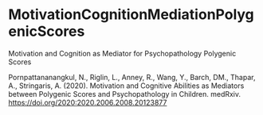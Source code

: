 # MotivationCognitionMediationPolygenicScores
Motivation and Cognition as Mediator for Psychopathology Polygenic Scores

Pornpattananangkul, N., Riglin, L., Anney, R., Wang, Y., Barch, DM., Thapar, A., Stringaris, A. (2020). Motivation and Cognitive Abilities as Mediators between Polygenic Scores and Psychopathology in Children. medRxiv. https://doi.org/2020:2020.2006.2008.20123877
